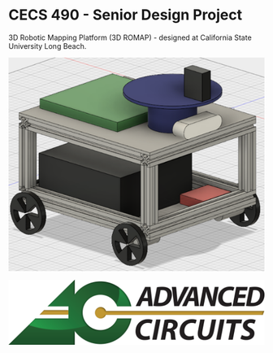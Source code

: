 
# CECS 490 - Senior Design Project
3D Robotic Mapping Platform (3D ROMAP) - designed at California State University Long Beach.

![alt text](https://github.com/LinuxGogley/3D-ROMAP/blob/master/3D-ROMAP-PRE-DESIGN.png "Pre-Design Mock-Up Assembly, full production assembly TBD")

![alt text](https://github.com/LinuxGogley/3D-ROMAP/blob/master/AC-Logo.png "Sponsored By Advanced Circuits")
